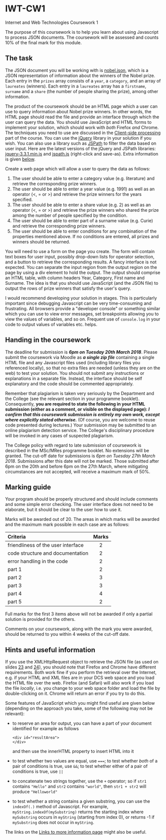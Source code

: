 # IWT-CW1
Internet and Web Technologies Coursework 1

The purpose of this coursework is to help you learn about using Javascript to process JSON documents. The coursework will be assessed and counts 10% of the final mark for this module.

## The task

The JSON document you will be working with is [nobel.json](http://www.dcs.bbk.ac.uk/~ptw/teaching/IWT/coursework/nobel.json), which is a JSON representation of information about the winners of the Nobel prize. Each entry in the `prizes` array consists of a `year`, a `category`, and an array of `laureates` (winners). Each entry in a `laureates` array has a `firstname`, `surname` and a `share` (the number of people sharing the prize), among other information.

The product of the coursework should be an HTML page which a user can use to query information about Nobel prize winners. In other words, the HTML page should read the file and provide an interface through which the user can query the data. You should use JavaScript and HTML forms to implement your solution, which should work with _both_ Firefox _and_ Chrome. The techniques you need to use are discussed in the [Client-side processing](http://www.dcs.bbk.ac.uk/~ptw/teaching/IWT/client/client.html) part of the course. You can use the [jQuery](http://jquery.com/) library in your solution if you wish. You can also use a library such as [JSPath](https://github.com/dfilatov/jspath) to filter the data based on user input. Here are the latest versions of the jQuery and JSPath libraries: <a href="http://www.dcs.bbk.ac.uk/~ptw/teaching/IWT/coursework/jquery-3.3.1.min.js">jquery-3.3.1.min.js</a> and <a href="http://www.dcs.bbk.ac.uk/~ptw/teaching/IWT/coursework/jspath.js">jspath.js</a> (right-click and save-as). Extra information is given <a href="#hints">below</a>.

Create a web page which will allow a user to query the data as follows:

1. The user should be able to enter a category value (e.g. literature) and retrieve the corresponding prize winners.
2. The user should be able to enter a year value (e.g. 1991) as well as an operator (<, = or >) and retrieve the prize winners for the years specified.
3. The user should be able to enter a share value (e.g. 2) as well as an operator (<, = or >) and retrieve the prize winners who shared the prize among the number of people specified by the condition.
4. The user should be able to enter part of a surname value (e.g. Curie) and retrieve the corresponding prize winners.
5. The user should be able to enter conditions for any combination of the properties mentioned above. If no conditions are entered, all prizes and winners should be returned.

You will need to use a form on the page you create. The form will contain text boxes for user input, possibly drop-down lists for operator selection, and a button to retrieve the corresponding results. A fancy interface is not expected. You can separate the input region from the output region on the page by using a div element to hold the output. The output should comprise an HTML table, with column headers Year, Category, First name and Surname. The idea is that you should use JavaScript (and the JSON file) to output the rows of prize winners that satisfy the user's query.

I would recommend developing your solution in stages. This is particularly important since debugging Javascript can be very time-consuming and frustrating. All browsers provide a "developer console" or something similar which you can use to view error messages, set breakpoints allowing you to view the values of variables, and so on. Frequent use of `console.log` in your code to output values of variables etc. helps.

## Handing in the coursework

The deadline for submission is _**6pm on Tuesday 20th March 2018**_. Please submit the coursework via Moodle as _**a single zip file**_ containing a single HTML file and any Javascript files used (including library files you referenced locally), so that no extra files are needed (unless they are on the web) to test your solution. You should not submit any instructions or explanations in a separate file. Instead, the interface should be self explanatory and the code should be commented appropriately.

Remember that plagiarism is taken very seriously by the Department and the College (see the relevant section in your programme booklet). Consequently, **you are required to state the following in your HTML submission (either as a comment, or visible on the displayed page): _I confirm that this coursework submission is entirely my own work, except where explicitly stated otherwise._** (Of course, you are welcome to reuse code presented during lectures.) Your submission may be submitted to an online plagiarism detection service. The College's disciplinary procedure will be invoked in any cases of suspected plagiarism.

The College policy with regard to late submission of coursework is described in the MSc/MRes programme booklet. No extensions will be granted. The cut-off date for submissions is _6pm on Tuesday 27th March 2018_. Submissions after this date will not be marked. Those submitted after 6pm on the 20th and before 6pm on the 27th March, where mitigating circumstances are not accepted, will receive a maximum mark of 50%.

## Marking guide

Your program should be properly structured and should include comments and some simple error checking. The user interface does not need to be elaborate, but it should be clear to the user how to use it.

Marks will be awarded out of 20. The areas in which marks will be awarded and the maximum mark possible in each case are as follows:

| Criteria                           | Marks |
|:-----------------------------------|:-----:|
| friendliness of the user interface |   2   |
| code structure and documentation   |   2   |
| error handling in the code         |   2   |
| part 1                             |   2   |
| part 2                             |   3   |
| part 3                             |   3   |
| part 4                             |   4   |
| part 5                             |   2   |

Full marks for the first 3 items above will not be awarded if only a partial solution is provided for the others.

Comments on your coursework, along with the mark you were awarded, should be returned to you within 4 weeks of the cut-off date.

<a id ="hints"></a>
## Hints and useful information

If you use the XMLHttpRequest object to retrieve the JSON file (as used on slides <a href="http://www.dcs.bbk.ac.uk/~ptw/teaching/IWT/client/client.html#(23)">23</a> and <a href="http://www.dcs.bbk.ac.uk/~ptw/teaching/IWT/client/client.html#(24)">24</a>), you should note that Firefox and Chrome have different requirements. Both work fine if you perform the retrieval over the Internet, e.g. if your HTML and XML files are in your DCS web space and you load the HTML file over the web. Firefox (and Safari) will also work if you load the file _locally_, i.e. you change to your web space folder and load the file by double-clicking on it. Chrome will return an error if you try to do this.

Some features of JavaScript which you might find useful are given below (depending on the approach you take, some of the following may not be relevant):

* to reserve an area for output, you can have a part of your document identified for example as follows
    ```
    <div id="resultArea">
    </div>
    ```

    and then use the innerHTML property to insert HTML into it

* to test whether two values are equal, use `===`; to test whether _both_ of a pair of conditions is true, use `&&`; to test whether either of a pair of conditions is true, use `||`

* to concatenate two strings together, use the `+` operator; so if `str1` contains `"Hello"` and `str2` contains `"world"`, then `str1 + str2` will produce `"Helloworld"`

* to test whether a string contains a given substring, you can use the `indexOf(.)` method of Javascript. For example, `myString.indexOf(mySubstring)` returns the starting index where `mySubstring` occurs in `myString` (starting from index 0), or returns -1 if `mySubstring` does not occur in `myString`.

The links on the <a href="http://www.dcs.bbk.ac.uk/~ptw/teaching/IWT/client/client.html#(34)">Links to more information page</a> might also be useful.
